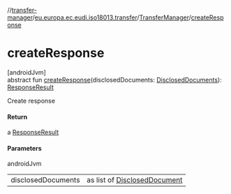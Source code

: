 //[transfer-manager](../../../index.md)/[eu.europa.ec.eudi.iso18013.transfer](../index.md)/[TransferManager](index.md)/[createResponse](create-response.md)

# createResponse

[androidJvm]\
abstract fun [createResponse](create-response.md)(disclosedDocuments: [DisclosedDocuments](../-disclosed-documents/index.md)): [ResponseResult](../-response-result/index.md)

Create response

#### Return

a [ResponseResult](../-response-result/index.md)

#### Parameters

androidJvm

| | |
|---|---|
| disclosedDocuments | as list of [DisclosedDocument](../-disclosed-document/index.md) |
